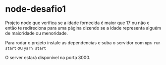 # node-desafio1

Projeto node que verifica se a idade fornecida é maior que 17 ou não e então te redireciona para uma página dizendo se a idade representa alguém de maioridade ou menoridade.

Para rodar o projeto instale as dependencias e suba o servidor com
`npm run start`
ou
`yarn start`

O server estará disponível na porta 3000.
